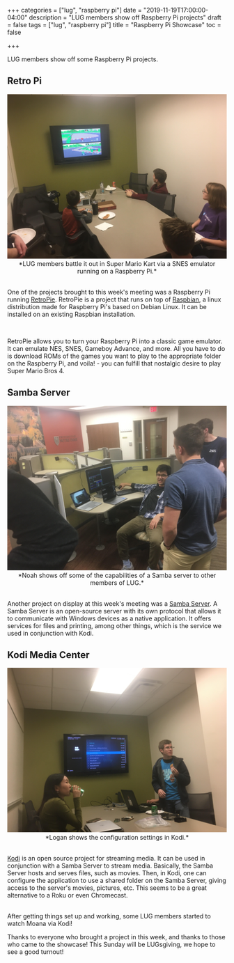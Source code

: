 +++
categories = ["lug", "raspberry pi"]
date = "2019-11-19T17:00:00-04:00"
description = "LUG members show off Raspberry Pi projects"
draft = false
tags = ["lug", "raspberry pi"]
title = "Raspberry Pi Showcase"
toc = false

+++

LUG members show off some Raspberry Pi projects.

<!--more-->

## Retro Pi

<center>
<img src="retropi.jpg" alt="retropi" width="800" height="auto"\>
<br>
*LUG members battle it out in Super Mario Kart via a SNES emulator running on a Raspberry Pi.*
<br>
<br>
</center>

One of the projects brought to this week's meeting was a Raspberry Pi running [RetroPie](https://retropie.org.uk/). RetroPie is a project that runs on top of [Raspbian](https://www.raspberrypi.org/downloads/raspbian/), a linux distribution
made for Raspberry Pi's based on Debian Linux. It can be installed on an existing Raspbian installation.

<br>

RetroPie allows you to turn your Raspberry Pi into a classic game emulator. It can emulate NES, SNES, Gameboy Advance, and more. All you have to do is download ROMs of the games you want to play to the appropriate folder on the Raspberry Pi, and voila! - you
can fulfill that nostalgic desire to play Super Mario Bros 4.


## Samba Server

<center>
<img src="noah-smba.jpg" alt="samba" width="800" height="auto"\>
<br>
*Noah shows off some of the capabilities of a Samba server to other members of LUG.*
<br>
<br>
</center>

Another project on display at this week's meeting was a [Samba Server](http://www.linuxandubuntu.com/home/what-is-samba-server-and-how-to-setup-samba-server-in-ubuntu-linux). A Samba Server is an open-source server with its own protocol that allows it to communicate with Windows devices as a native application. It offers services for files and printing, among other things, which is the service we used in conjunction with Kodi.


## Kodi Media Center

<center>
<img src="logan-kodi.jpg" alt="kodi" width="800" height="auto"\>
<br>
*Logan shows the configuration settings in Kodi.*
<br>
<br>
</center>

[Kodi](https://kodi.tv/) is an open source project for streaming media. It can be used in conjunction with a Samba Server to stream media. Basically, the
Samba Server hosts and serves files, such as movies. Then, in Kodi, one can configure the application to use a shared folder on the Samba Server, giving
access to the server's movies, pictures, etc. This seems to be a great alternative to a Roku or even Chromecast.

<br>
After getting things set up and working, some LUG members started to watch Moana via Kodi!

<br>

Thanks to everyone who brought a project in this week, and thanks to those who came to the showcase! This Sunday will be LUGsgiving, we hope to see
a good turnout!

<br>

